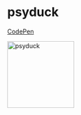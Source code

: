 # psyduck
[CodePen](https://codepen.io/majo-e/pen/oggrxYx)

<img width="153" alt="psyduck" src="https://github.com/user-attachments/assets/4151176c-352e-4a29-b925-1b2fb7026ab4" />
